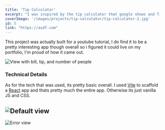 ```yaml
---
title: 'Tip Calculator'
excerpt: "I was inspired by the tip calculator that google shows and figured I could make my own. Lots of little edge cases to figure out, but overall a great project to work on."
coverImage: '/images/projects/tip-calculator/tip-calculator-2.jpg'
id: 5
link: "https://asdf.com"
---
```


<p>This project was actually built for a youtube tutorial, I do find it to be a pretty interesting app though overall so i figured it could live on my portfolio, I'm proud of how it came out.</p>

![View with bill, tip, and number of people](/images/projects/tip-calculator/tip-calculator-2.jpg)

### Technical Details

As for the tech that was used, its pretty basic overall. I used [Vite](https://vitejs.dev/) to scaffold a [React](https://reactjs.org/) app and thats pretty much the entire app. Otherwise its just vanilla JS and CSS.

<!-- See the live project [here](https://zeddit.netlify.app). -->

![Default view](/images/projects/tip-calculator/tip-calculator-1.jpg)
---
![Error view](/images/projects/tip-calculator/tip-calculator-3.jpg)